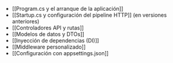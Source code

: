 - [[Program.cs y el arranque de la aplicación]]
- [[Startup.cs y configuración del pipeline HTTP]] (en versiones anteriores)
- [[Controladores API y rutas]]
- [[Modelos de datos y DTOs]]
- [[Inyección de dependencias (DI)]]
- [[Middleware personalizado]]
- [[Configuración con appsettings.json]]
